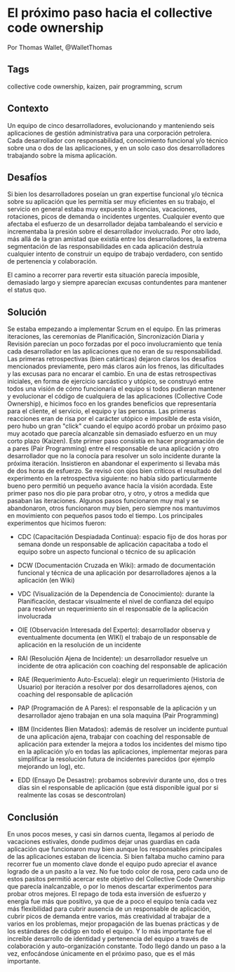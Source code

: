 El próximo paso hacia el collective code ownership
===

Por Thomas Wallet, @WalletThomas

Tags
---
collective code ownership, kaizen, pair programming, scrum


Contexto
---
Un equipo de cinco desarrolladores, evolucionando y manteniendo seis aplicaciones de gestión administrativa para una corporación petrolera. Cada desarrollador con responsabilidad, conocimiento funcional y/o técnico sobre una o dos de las aplicaciones, y en un solo caso dos desarrolladores trabajando sobre la misma aplicación. 

Desafíos
---
Si bien los desarrolladores poseían un gran expertise funcional y/o técnica sobre su aplicación que les permitía ser muy eficientes en su trabajo, el servicio en general estaba muy expuesto a licencias, vacaciones, rotaciones, picos de demanda o incidentes urgentes. Cualquier evento que afectaba el esfuerzo de un desarrollador dejaba tambaleando el servicio e incrementaba la presión sobre el desarrollador involucrado.
Por otro lado, más allá de la gran amistad que existía entre los desarrolladores, la extrema segmentación de las responsabilidades en cada aplicación destruía cualquier intento de construir un equipo de trabajo verdadero, con sentido de pertenencia y colaboración.

El camino a recorrer para revertir esta situación parecía imposible, demasiado largo y siempre aparecían excusas contundentes para mantener el status quo.

Solución
---
Se estaba empezando a implementar Scrum en el equipo. En las primeras iteraciones, las ceremonias de Planificación, Sincronización Diaria y Revisión parecían un poco forzadas por el poco involucramiento que tenía cada desarrollador en las aplicaciones que no eran de su responsabilidad. Las primeras retrospectivas (bien catárticas) dejaron claros los desafíos mencionados previamente, pero más claros aún los frenos, las dificultades y las excusas para no encarar el cambio. 
En una de estas retrospectivas iniciales, en forma de ejercicio sarcástico y utópico, se construyó entre todos una visión de cómo funcionaría el equipo si todos pudieran mantener y evolucionar el código de cualquiera de las aplicaciones (Collective Code Ownership), e hicimos foco en los grandes beneficios que representaría para el cliente, el servicio, el equipo y las personas.
Las primeras reacciones eran de risa por el carácter utópico e imposible de esta visión, pero hubo un gran "click" cuando el equipo acordó probar un próximo paso muy acotado que parecía alcanzable sin demasiado esfuerzo en un muy corto plazo (Kaizen). Este primer paso consistía en hacer programación de a pares (Pair Programming) entre el responsable de una aplicación y otro desarrollador que no la conocía para resolver un solo incidente durante la próxima iteración. Insistieron en abandonar el experimento si llevaba más de dos horas de esfuerzo. Se revisó con ojos bien críticos el resultado del experimento en la retrospectiva siguiente: no había sido particularmente bueno pero permitió un pequeño avance hacía la visión acordada.
Este primer paso nos dio pie para probar otro, y otro, y otros a medida que pasaban las iteraciones. Algunos pasos funcionaron muy mal y se abandonaron, otros funcionaron muy bien, pero siempre nos mantuvimos en movimiento con pequeños pasos todo el tiempo.
Los principales experimentos que hicimos fueron:
- CDC (Capacitación Despiadada Continua): espacio fijo de dos horas por semana donde un responsable de aplicación capacitaba a todo el equipo sobre un aspecto funcional o técnico de su aplicación
- DCW (Documentación Cruzada en Wiki): armado de documentación funcional y técnica de una aplicación por desarrolladores ajenos a la aplicación (en Wiki)
- VDC (Visualización de la Dependencia de Conocimiento): durante la Planificación, destacar visualmente el nivel de confianza del equipo para resolver un requerimiento sin el responsable de la aplicación involucrada

- OIE (Observación Interesada del Experto): desarrollador observa y eventualmente documenta (en WIKI) el trabajo de un responsable de aplicación en la resolución de un incidente
- RAI (Resolución Ajena de Incidente): un desarrollador resuelve un incidente de otra aplicación con coaching del responsable de aplicación
- RAE (Requerimiento Auto-Escuela): elegir un requerimiento (Historia de Usuario) por iteración a resolver por dos desarrolladores ajenos, con coaching del responsable de aplicación
- PAP (Programación de A Pares): el responsable de la aplicación y un desarrollador ajeno trabajan en una sola maquina (Pair Programming)
- IBM (Incidentes Bien Matados): además de resolver un incidente puntual de una aplicación ajena, trabajar con coaching del responsable de aplicación para extender la mejora a todos los incidentes del mismo tipo en la aplicación y/o en todas las aplicaciones, implementar mejoras para simplificar la resolución futura de incidentes parecidos (por ejemplo mejorando un log), etc.
- EDD (Ensayo De Desastre): probamos sobrevivir durante uno, dos o tres días sin el responsable de aplicación (que está disponible igual por si realmente las cosas se descontrolan)

Conclusión
---
En unos pocos meses, y casi sin darnos cuenta, llegamos al periodo de vacaciones estivales, donde pudimos dejar unas guardias en cada aplicación que funcionaron muy bien aunque los responsables principales de las aplicaciones estaban de licencia. Si bien faltaba mucho camino para recorrer fue un momento clave donde el equipo pudo apreciar el avance logrado de a un pasito a la vez.
No fue todo color de rosa, pero cada uno de estos pasitos permitió acercar este objetivo del Collective Code Ownership que parecía inalcanzable, o por lo menos descartar experimentos para probar otros mejores.
El repago de toda esta inversión de esfuerzo y energía fue más que positivo, ya que de a poco el equipo tenía cada vez más flexibilidad para cubrir ausencia de un responsable de aplicación, cubrir picos de demanda entre varios, más creatividad al trabajar de a varios en los problemas, mejor propagación de las buenas prácticas y de los estándares de código en todo el equipo. Y lo más importante fue el increíble desarrollo de identidad y pertenencia del equipo a través de colaboración y auto-organización constante.
Todo llegó dando un paso a la vez, enfocándose únicamente en el próximo paso, que es el más importante.
